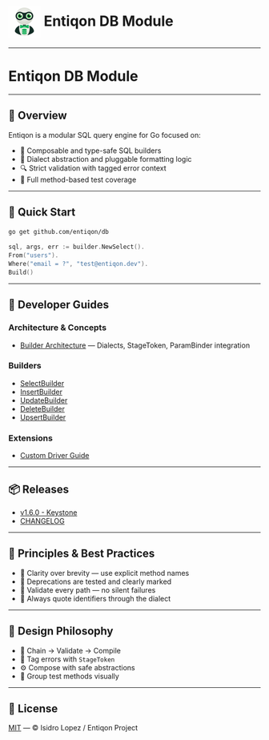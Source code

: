 <h1><img src="https://github.com/entiqon/entiqon/blob/main/assets/entiqon_datacon.png?raw=true.png" align="center" height="64" width="64"> Entiqon DB Module</h1>

---

# Entiqon DB Module

---

## 🌱 Overview

Entiqon is a modular SQL query engine for Go focused on:

* 🧱 Composable and type-safe SQL builders
* 🔄 Dialect abstraction and pluggable formatting logic
* 🔍 Strict validation with tagged error context
* 🧪 Full method-based test coverage

---

## 🚀 Quick Start

```bash
go get github.com/entiqon/db
```

```go
sql, args, err := builder.NewSelect().
From("users").
Where("email = ?", "test@entiqon.dev").
Build()
```

---

## 📘 Developer Guides

### Architecture & Concepts

- [Builder Architecture](./builder_guide_updates.md) — Dialects, StageToken, ParamBinder integration

### Builders

- [SelectBuilder](docs/dev/builder/select_builder.md)
- [InsertBuilder](docs/dev/builder/insert_builder.md)
- [UpdateBuilder](docs/dev/builder/update_builder.md)
- [DeleteBuilder](docs/dev/builder/delete_builder.md)
- [UpsertBuilder](docs/dev/builder/upsert_builder.md)

### Extensions

- [Custom Driver Guide](docs/dev/core/driver/custom_driver_guide.md)

---

## 📦 Releases

- [v1.6.0 - Keystone](./releases/release-notes-v1.6.0.md)
- [CHANGELOG](./CHANGELOG.md)

---

## 📏 Principles & Best Practices

* 🧼 Clarity over brevity — use explicit method names
* 🚫 Deprecations are tested and clearly marked
* 🔐 Validate every path — no silent failures
* 🧩 Always quote identifiers through the dialect

---

## 🧩 Design Philosophy

* 📐 Chain → Validate → Compile
* 🧠 Tag errors with `StageToken`
* ⚙️ Compose with safe abstractions
* 📂 Group test methods visually

---

## 📄 License

[MIT](./LICENSE) — © Isidro Lopez / Entiqon Project